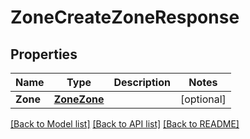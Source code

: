 # ZoneCreateZoneResponse

## Properties

Name | Type | Description | Notes
------------ | ------------- | ------------- | -------------
**Zone** | [**ZoneZone**](zoneZone.md) |  | [optional] 

[[Back to Model list]](../README.md#documentation-for-models) [[Back to API list]](../README.md#documentation-for-api-endpoints) [[Back to README]](../README.md)


